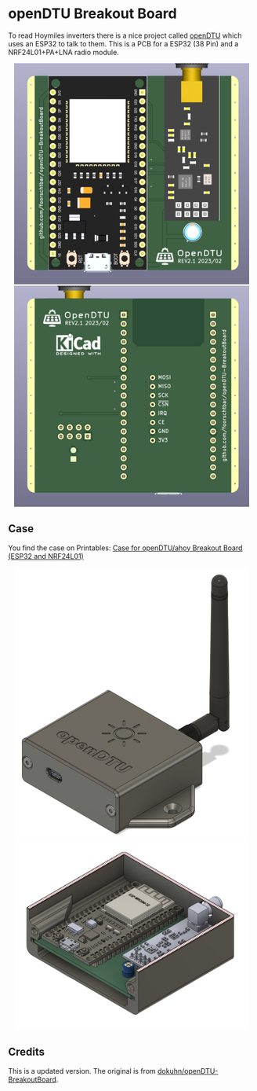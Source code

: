 # openDTU Breakout Board

To read Hoymiles inverters there is a nice project called [openDTU](https://github.com/tbnobody/OpenDTU) which uses an ESP32 to talk to them. This is a PCB for a ESP32 (38 Pin) and a NRF24L01+PA+LNA radio module.

<p align="center">
<img src="./.github/openDTU_REV2.1_front.png" width="480">
<img src="./.github/openDTU_REV2.1_back.png" width="480">
</p>

## Case

You find the case on Printables: [Case for openDTU/ahoy Breakout Board (ESP32 and NRF24L01)](https://www.printables.com/model/421083-case-for-opendtuahoy-breakout-board-esp32-and-nrf2)

<p align="center">
<img src="./.github/case1.png" width="480">
<img src="./.github/case2.png" width="480">
</p>

## Credits

This is a updated version. The original is from [dokuhn/openDTU-BreakoutBoard](https://github.com/dokuhn/openDTU-BreakoutBoard).
